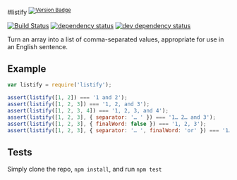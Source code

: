 #listify <sup>[![Version Badge][2]][1]</sup>

[![Build Status][3]][4] [![dependency status][5]][6] [![dev dependency status][7]][8]

Turn an array into a list of comma-separated values, appropriate for use in an English sentence.

## Example

```js
var listify = require('listify');

assert(listify([1, 2]) === '1 and 2');
assert(listify([1, 2, 3]) === '1, 2, and 3');
assert(listify([1, 2, 3, 4]) === '1, 2, 3, and 4');
assert(listify([1, 2, 3], { separator: '… ' }) === '1… 2… and 3');
assert(listify([1, 2, 3], { finalWord: false }) === '1, 2, 3');
assert(listify([1, 2, 3], { separator: '… ', finalWord: 'or' }) === '1… 2… or 3');
```

## Tests
Simply clone the repo, `npm install`, and run `npm test`

[1]: https://npmjs.org/package/listify
[2]: http://vb.teelaun.ch/ljharb/listify.svg
[3]: https://travis-ci.org/ljharb/listify.svg
[4]: https://travis-ci.org/ljharb/listify
[5]: https://david-dm.org/ljharb/listify.svg
[6]: https://david-dm.org/ljharb/listify
[7]: https://david-dm.org/ljharb/listify/dev-status.svg
[8]: https://david-dm.org/ljharb/listify#info=devDependencies


